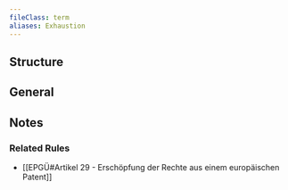 ```yaml
---
fileClass: term
aliases: Exhaustion
---
```


## Structure

## General

## Notes

### Related Rules

- [[EPGÜ#Artikel 29 - Erschöpfung der Rechte aus einem europäischen Patent]]
